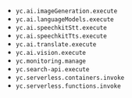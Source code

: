 * `yc.ai.imageGeneration.execute`
* `yc.ai.languageModels.execute`
* `yc.ai.speechkitStt.execute`
* `yc.ai.speechkitTts.execute`
* `yc.ai.translate.execute`
* `yc.ai.vision.execute`
* `yc.monitoring.manage`
* `yc.search-api.execute`
* `yc.serverless.containers.invoke`
* `yc.serverless.functions.invoke`